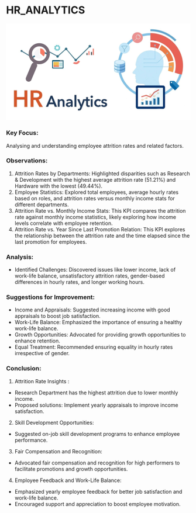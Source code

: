# HR_ANALYTICS

![](HR-Analytics.webp)
### Key Focus:
Analysing and understanding employee attrition rates and related factors.
### Observations:
1. Attrition Rates by Departments: Highlighted disparities such as Research & Development with the highest average attrition rate (51.21%) and Hardware with the lowest (49.44%).
2. Employee Statistics: Explored total employees, average hourly rates based on roles, and attrition rates versus monthly income stats for different departments.
3. Attrition Rate vs. Monthly Income Stats: This KPI compares the attrition rate against monthly income statistics, likely exploring how income levels correlate with employee retention.
4. Attrition Rate vs. Year Since Last Promotion Relation:
This KPI explores the relationship between the attrition rate and the time elapsed since the last promotion for employees.

### Analysis:
- Identified Challenges: Discovered issues like lower income, lack of work-life balance, unsatisfactory attrition rates, gender-based differences in hourly rates, and longer working hours.
  
### Suggestions for Improvement:
- Income and Appraisals: Suggested increasing income with good appraisals to boost job satisfaction.
- Work-Life Balance: Emphasized the importance of ensuring a healthy work-life balance.
- Growth Opportunities: Advocated for providing growth opportunities to enhance retention.
- Equal Treatment: Recommended ensuring equality in hourly rates irrespective of gender.

  
### Conclusion:
1) Attrition Rate Insights :
- Research Department has the highest attrition due to lower monthly income.
- Proposed solutions: Implement yearly appraisals to improve income satisfaction.
2) Skill Development Opportunities:
- Suggested on-job skill development programs to enhance employee performance.
3) Fair Compensation and Recognition:
- Advocated fair compensation and recognition for high performers to facilitate promotions and growth opportunities.
4) Employee Feedback and Work-Life Balance:
- Emphasized yearly employee feedback for better job satisfaction and work-life balance.
- Encouraged support and appreciation to boost employee motivation.
